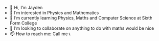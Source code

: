 - 👋 Hi, I’m Jayden
- 👀 I’m interested in Physics and Mathematics
- 🌱 I’m currently learning Physics, Maths and Computer Science at Sixth Form College 
- 💞️ I’m looking to collaborate on anything to do with maths would be nice
- 📫 How to reach me: Call me 📞 

<!---
5I7rzK1jZwgjrmKu2CwQ/5I7rzK1jZwgjrmKu2CwQ is a ✨ special ✨ repository because its `README.md` (this file) appears on your GitHub profile.
You can click the Preview link to take a look at your changes.
--->
